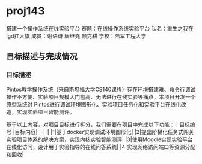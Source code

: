 # proj143
搭建一个操作系统在线实验平台
赛题：在线操作系统实验平台
队名：重生之我在lgd扛大旗
成员：谢语诗 唐继堯 颜克耕
学校：陆军工程大学
## 目标描述与完成情况
### 目标描述
Pintos教学操作系统（来自斯坦福大学CS140课程）存在环境搭建难、命令行调试操作不方便、实验项目规模大门槛高、无法进行在线实验等痛点，本项目开发一个原型系统对 Pintos进行调试环境图形化、实验项目任务化和实验平台在线化改造，实现实验项目智能测评。

基于以上内容，对项目目标进行拆分，我们需要在项目中完成以下功能：
| 目标编号 |目标内容|
|-|-|
|1|基于docker实现调试环境图形化|
|2|提出阶梯化任务式闯关实验项目体系的解决方案，实现内核实验智能测评|
|3|使用Moodle实现实验平台在线化访问，设计用于实验指导的在线问答系统|
|4|实现网络访问端口等资源分配和回收|
